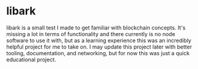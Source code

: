 # libark

libark is a small test I made to get familiar with blockchain concepts. It's missing a lot in terms of functionality and there currently is no node software to use it with, but as a learning experience this was an incredibly helpful project for me to take on. I may update this project later with better tooling, documentation, and networking, but for now this was just a quick educational project.
